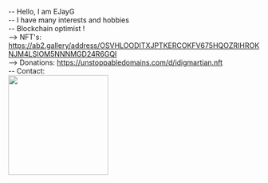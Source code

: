 -- Hello, I am EJayG<br/>
-- I have many interests and hobbies<br/>
-- Blockchain optimist ! <br/>
--> NFT's: https://ab2.gallery/address/OSVHLOODITXJPTKERCOKFV675HQOZRIHROKNJM4LSIOM5NNNMGD24R6GQI<br/>
--> Donations: https://unstoppabledomains.com/d/idigmartian.nft<br/>
-- Contact:<br/>
<img src="https://user-images.githubusercontent.com/87142245/151285697-dc638ca8-ebd0-4260-9c85-6cd7b0c039af.png" height="200" width="200"><img/>
